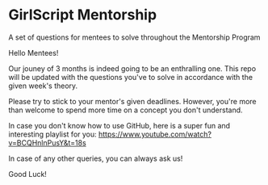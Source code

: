# GirlScript Mentorship
A set of questions for mentees to solve throughout the Mentorship Program

Hello Mentees! 

Our jouney of 3 months is indeed going to be an enthralling one. This repo will be updated with the questions you've to solve in accordance with the given week's theory.

Please try to stick to your mentor's given deadlines. However, you're more than welcome to spend more time on a concept you don't understand.

In case you don't know how to use GitHub, here is a super fun and interesting playlist for you:
https://www.youtube.com/watch?v=BCQHnlnPusY&t=18s

In case of any other queries, you can always ask us!

Good Luck!
